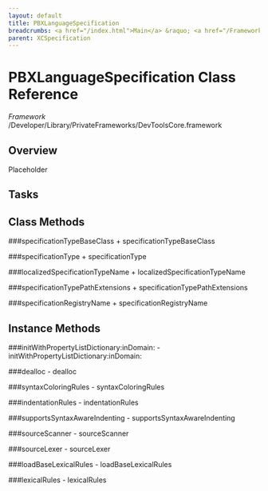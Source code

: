 ```yaml
---
layout: default
title: PBXLanguageSpecification
breadcrumbs: <a href="/index.html">Main</a> &raquo; <a href="/Frameworks.html">Framework</a> &raquo; <a href="/Frameworks/DevToolsCore.html">DevToolsCore</a> &raquo; PBXLanguageSpecification
parent: XCSpecification 
---
```

# PBXLanguageSpecification Class Reference

*Framework* /Developer/Library/PrivateFrameworks/DevToolsCore.framework

## Overview

Placeholder

## Tasks

## Class Methods

<a name="+specificationTypeBaseClass"></a>
###specificationTypeBaseClass
    + specificationTypeBaseClass

<a name="+specificationType"></a>
###specificationType
    + specificationType

<a name="+localizedSpecificationTypeName"></a>
###localizedSpecificationTypeName
    + localizedSpecificationTypeName

<a name="+specificationTypePathExtensions"></a>
###specificationTypePathExtensions
    + specificationTypePathExtensions

<a name="+specificationRegistryName"></a>
###specificationRegistryName
    + specificationRegistryName

## Instance Methods

<a name="-initWithPropertyListDictionary:inDomain:"></a>
###initWithPropertyListDictionary:inDomain:
    - initWithPropertyListDictionary:inDomain:

<a name="-dealloc"></a>
###dealloc
    - dealloc

<a name="-syntaxColoringRules"></a>
###syntaxColoringRules
    - syntaxColoringRules

<a name="-indentationRules"></a>
###indentationRules
    - indentationRules

<a name="-supportsSyntaxAwareIndenting"></a>
###supportsSyntaxAwareIndenting
    - supportsSyntaxAwareIndenting

<a name="-sourceScanner"></a>
###sourceScanner
    - sourceScanner

<a name="-sourceLexer"></a>
###sourceLexer
    - sourceLexer

<a name="-loadBaseLexicalRules"></a>
###loadBaseLexicalRules
    - loadBaseLexicalRules

<a name="-lexicalRules"></a>
###lexicalRules
    - lexicalRules

